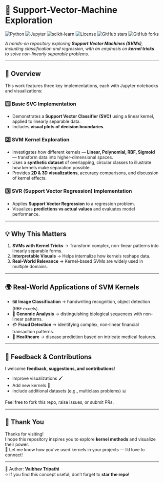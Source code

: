 # 🔎 Support-Vector-Machine Exploration  
![Python](https://img.shields.io/badge/Python-3.8%2B-blue?logo=python)  ![Jupyter](https://img.shields.io/badge/Jupyter-Notebook-orange?logo=jupyter)  ![scikit-learn](https://img.shields.io/badge/scikit--learn-ML%20Library-F7931E?logo=scikitlearn)  ![License](https://img.shields.io/badge/License-MIT-green)  ![GitHub stars](https://img.shields.io/github/stars/evaibhav/Support-Vector-Machine?style=social)  ![GitHub forks](https://img.shields.io/github/forks/evaibhav/Support-Vector-Machine?style=social)  

_A hands-on repository exploring **Support Vector Machines (SVMs)**, including classification and regression, with an emphasis on **kernel tricks** to solve non-linearly separable problems._  

---

## 📌 Overview  

This work features three key implementations, each with Jupyter notebooks and visualizations:  

### 1️⃣ Basic SVC Implementation  
- Demonstrates a **Support Vector Classifier (SVC)** using a linear kernel, applied to linearly separable data.  
- Includes **visual plots of decision boundaries**.  

### 2️⃣ SVM Kernel Exploration  
- Investigates how different kernels — **Linear, Polynomial, RBF, Sigmoid** — transform data into higher-dimensional spaces.  
- Uses a **synthetic dataset** of overlapping, circular classes to illustrate how kernels make separation possible.  
- Provides **2D & 3D visualizations**, accuracy comparisons, and discussion of kernel effects.  

### 3️⃣ SVR (Support Vector Regression) Implementation  
- Applies **Support Vector Regression** to a regression problem.  
- Visualizes **predictions vs actual values** and evaluates model performance.  

---

## 💡 Why This Matters  

1. **SVMs with Kernel Tricks** → Transform complex, non-linear patterns into linearly separable forms.  
2. **Interpretable Visuals** → Helps internalize how kernels reshape data.  
3. **Real-World Relevance** → Kernel-based SVMs are widely used in multiple domains.  

---

## 🌍 Real-World Applications of SVM Kernels  

- 🖼️ **Image Classification** → handwriting recognition, object detection (RBF excels).  
- 🧬 **Genomic Analysis** → distinguishing biological sequences with non-linear patterns.  
- 💳 **Fraud Detection** → identifying complex, non-linear financial transaction patterns.  
- 🏥 **Healthcare** → disease prediction based on intricate medical features.  

---

## 🤝 Feedback & Contributions  

I welcome **feedback, suggestions, and contributions**!  
- Improve visualizations 🖌️  
- Add new kernels 🔧  
- Include additional datasets (e.g., multiclass problems) 📊  

Feel free to fork this repo, raise issues, or submit PRs.  

---

## 🙏 Thank You  

Thanks for visiting!  
I hope this repository inspires you to explore **kernel methods** and visualize their power.  
💬 Let me know how you’ve used kernels in your projects — I’d love to connect!  

---

📧 Author: [**Vaibhav Tripathi**](https://github.com/evaibhav)  
⭐ If you find this concept useful, don’t forget to **star the repo**!  
